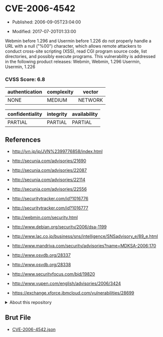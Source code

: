 # CVE-2006-4542

- Published: 2006-09-05T23:04:00

- Modified: 2017-07-20T01:33:00

Webmin before 1.296 and Usermin before 1.226 do not properly handle a URL with a null ("%00") character, which allows remote attackers to conduct cross-site scripting (XSS), read CGI program source code, list directories, and possibly execute programs. This vulnerability is addressed in the following product releases:
Webmin, Webmin, 1.296
Usermin, Usermin, 1.226

### CVSS Score: **6.8**

| authentication | complexity | vector |
| --- | --- | --- |
| NONE | MEDIUM | NETWORK |

| confidentiality | integrity | availability |
| --- | --- | --- |
| PARTIAL | PARTIAL | PARTIAL |

## References

* http://jvn.jp/jp/JVN%2399776858/index.html

* http://secunia.com/advisories/21690

* http://secunia.com/advisories/22087

* http://secunia.com/advisories/22114

* http://secunia.com/advisories/22556

* http://securitytracker.com/id?1016776

* http://securitytracker.com/id?1016777

* http://webmin.com/security.html

* http://www.debian.org/security/2006/dsa-1199

* http://www.lac.co.jp/business/sns/intelligence/SNSadvisory_e/89_e.html

* http://www.mandriva.com/security/advisories?name=MDKSA-2006:170

* http://www.osvdb.org/28337

* http://www.osvdb.org/28338

* http://www.securityfocus.com/bid/19820

* http://www.vupen.com/english/advisories/2006/3424

* https://exchange.xforce.ibmcloud.com/vulnerabilities/28699

<details>
<summary>About this repository</summary> 

  This repository is part of the project [Live Hack CVE](https://github.com/Live-Hack-CVE). Main website can be found [www.live-hack.org](https://www.live-hack.org) 
  
  Made by [Sn0wAlice](https://github.com/Sn0wAlice) for the people that care about security and need to have a feed of the latest CVEs. Hope you enjoy it, don't forget to star the repo and follow me on [Twitter](https://twitter.com/Sn0wAlice) and [Github](https://github.com/Sn0wAlice). And that is my [personnal website](https://www.alice-snow.me/)

  - [Home Page](https://github.com/Live-Hack-CVE)
  - [Framework](https://github.com/Live-Hack-CVE/cve-framework)
  - [CVE database](https://github.com/Live-Hack-CVE/full_database)
  - [Changelog](https://github.com/Live-Hack-CVE/Changelog)
</details>

## Brut File

* [CVE-2006-4542.json](https://raw.githubusercontent.com/Live-Hack-CVE/full_database/main/cves/2006/CVE-2006-4542.json)

